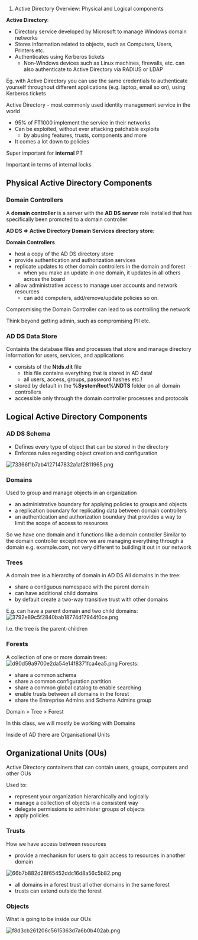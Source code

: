 1. Active Directory Overview: Physical and Logical components

**Active Directory**:
- Directory service developed by Microsoft to manage Windows domain networks 
- Stores information related to objects, such as Computers, Users, Printers etc.
- Authenticates using Kerberos tickets
	- Non-Windows devices such as Linux machines, firewalls, etc. can also authenticate to Active Directory via RADIUS or LDAP

Eg. with Active Directory you can use the same credentials to authenticate yourself throughout different applications (e.g. laptop, email so on), using Kerberos tickets

Active Directory - most commonly used identity management service in the world 
- 95% of FT1000 implement the service in their networks 
- Can be exploited, without ever attacking patchable exploits
	- by abusing features, trusts, components and more 
- It comes a lot down to policies

Super important for **internal** PT

Important in terms of internal locks

## Physical Active Directory Components 

### Domain Controllers
A **domain controller** is a server with the **AD DS server** role installed that has specifically been promoted to a domain controller

**AD DS => Active Directory Domain Services directory store**:

**Domain Controllers**
- host a copy of the AD DS directory store 
- provide authentication and authorization services
- replicate updates to other domain controllers in the domain and forest
	- when you make an update in one domain, it updates in all others across the board
- allow administrative access to manage user accounts and network resources
	- can add computers, add/remove/update policies so on. 

Compromising the Domain Controller can lead to us controlling the network 

Think beyond getting admin, such as compromising PII etc. 

### AD DS Data Store
Containts the database files and processes that store and manage directory information for users, services, and applications 
- consists of the **Ntds.dit** file
	- this file contains everything that is stored in AD data!
	- all users, access, groups, password hashes etc.!
- stored by default in the **%SystemRoot%\NDTS** folder on all domain controllers 
- accessible only through the domain controller processes and protocols 

## Logical Active Directory Components
### AD DS Schema
- Defines every type of object that can be stored in the directory 
- Enforces rules regarding object creation and configuration 

![73366f1b7ab4127147832a1af2811965.png](../../_resources/6e5e6eeac88c415d9e57a09860a266b8.png)

### Domains
Used to group and manage objects in an organization 
- an administrative boundary for applying policies to groups and objects 
- a replication boundary for replicating data between domain controllers 
- an authentication and authorization boundary that provides a way to limit the scope of access to resources

So we have one domain and it functions like a domain controller 
Similar to the domain controller except now we are managing everything through a domain  e.g. example.com, not very different to building it out in our network 

### Trees
A domain tree is a hierarchy of domain in AD DS
All domains in the tree:
- share a contiguous namespace with the parent domain 
- can have additional child domains 
- by default create a two-way transitive trust with other domains 

E.g. can have a parent domain and two child domains:
![3792e89c5f2840bab18774d17944f0ce.png](../../_resources/cfde4d5d593640898c83c44b18a8b33a.png)

I.e. the tree is the parent-children 

### Forests 
A collection of one or more domain trees:
![d90d59a9700e2da54e14f8371fca4ea5.png](../../_resources/0363d929df6f42929eb58540689c48bb.png)
Forests:
- share a common schema
- share a common configuration partition 
- share a common global catalog to enable searching 
- enable trusts between all domains in the forest 
- share the Entreprise Admins and Schema Admins group

Domain > Tree > Forest

In this class, we will mostly be working with Domains

Inside of AD there are Organisational Units 

## Organizational Units (OUs) 
Active Directory containers that can contain users, groups, computers and other OUs

Used to:
- represent your organization hierarchically and logically 
- manage a collection of objects in a consistent way 
- delegate permissions to administer groups of objects
- apply policies 

### Trusts
How we have access between resources
- provide a mechanism for users to gain access to resources in another domain 

![66b7b882d28f65452ddc16d8a56c5b82.png](../../_resources/a808fb904a92492dbb612676c44a3716.png)

- all domains in a forest trust all other domains in the same forest
- trusts can extend outside the forest 

### Objects
What is going to be inside our OUs

![f8d3cb261206c5615363d7a6b0b402ab.png](../../_resources/7a3a921d49654921a373c8ff9b552a4d.png)

